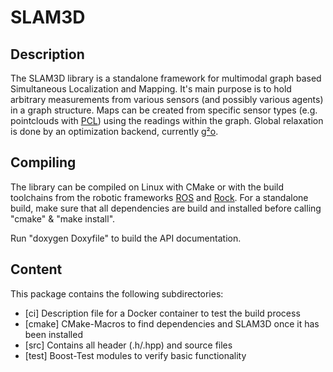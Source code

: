 # SLAM3D

Description
-----------
The SLAM3D library is a standalone framework for multimodal graph based Simultaneous Localization and Mapping. It's main purpose is to hold arbitrary measurements from various sensors (and possibly various agents) in a graph structure. Maps can be created from specific sensor types (e.g. pointclouds with [PCL](http://pointclouds.org/)) using the readings within the graph. Global relaxation is done by an optimization backend, currently [g²o](https://github.com/RainerKuemmerle/g2o).

Compiling
---------
The library can be compiled on Linux with CMake or with the build toolchains from the robotic frameworks [ROS](http://www.ros.org/) and [Rock](http://rock-robotics.org/stable/). For a standalone build, make sure that all dependencies are build and installed before calling "cmake" & "make install".

Run "doxygen Doxyfile" to build the API documentation.

Content
-------
This package contains the following subdirectories:

- [ci] Description file for a Docker container to test the build process
- [cmake] CMake-Macros to find dependencies and SLAM3D once it has been installed
- [src] Contains all header (.h/.hpp) and source files
- [test] Boost-Test modules to verify basic functionality
